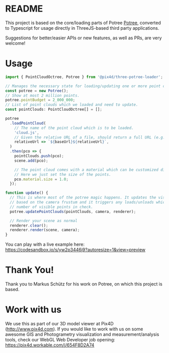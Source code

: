 # README

This project is based on the core/loading parts of Potree [Potree](http://potree.org/), converted to
Typescript for usage directly in ThreeJS-based third party applications.

Suggestions for better/easier APIs or new features, as well as PRs, are very welcome!

# Usage

```typescript
import { PointCloudOctree, Potree } from '@pix4d/three-potree-loader';

// Manages the necessary state for loading/updating one or more point clouds.
const potree = new Potree();
// Show at most 2 million points.
potree.pointBudget = 2_000_000;
// List of point clouds which we loaded and need to update.
const pointClouds: PointCloudOctree[] = [];

potree
  .loadPointCloud(
    // The name of the point cloud which is to be loaded.
    'cloud.js',
    // Given the relative URL of a file, should return a full URL (e.g. signed).
    relativeUrl => `${baseUrl}${relativeUrl}`,
  )
  .then(pco => {
    pointClouds.push(pco);
    scene.add(pco);

    // The point cloud comes with a material which can be customized directly.
    // Here we just set the size of the points.
    pco.material.size = 1.0;
  });

function update() {
  // This is where most of the potree magic happens. It updates the visiblily of the octree nodes
  // based on the camera frustum and it triggers any loads/unloads which are necessary to keep the
  // number of visible points in check.
  potree.updatePointClouds(pointClouds, camera, renderer);

  // Render your scene as normal
  renderer.clear();
  renderer.render(scene, camera);
}
```

You can play with a live example here: https://codesandbox.io/s/yw2p3446j9?autoresize=1&view=preview

# Thank You!

Thank you to Markus Schütz for his work on Potree, on which this project is based.

# Work with us

We use this as part of our 3D model viewer at Pix4D (http://www.pix4d.com). If you would like to
work with us on some awesome GIS and Photogrametry visualization and measurement/analysis tools,
check our WebGL Web Developer job opening: https://pix4d.workable.com/j/654F8D2A74
